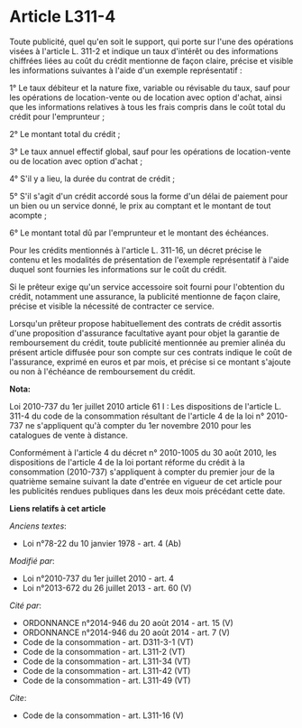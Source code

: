 # Article L311-4

Toute publicité, quel qu'en soit le support, qui porte sur l'une des opérations visées à l'article L. 311-2 et indique un
taux d'intérêt ou des informations chiffrées liées au coût du crédit mentionne de façon claire, précise et visible les
informations suivantes à l'aide d'un exemple représentatif : 

1° Le taux débiteur et la nature fixe, variable ou révisable du taux, sauf pour les opérations de location-vente ou de
location avec option d'achat, ainsi que les informations relatives à tous les frais compris dans le coût total du crédit pour
l'emprunteur ; 

2° Le montant total du crédit ; 

3° Le taux annuel effectif global, sauf pour les opérations de location-vente ou de location avec option d'achat ; 

4° S'il y a lieu, la durée du contrat de crédit ; 

5° S'il s'agit d'un crédit accordé sous la forme d'un délai de paiement pour un bien ou un service donné, le prix au comptant
et le montant de tout acompte ; 

6° Le montant total dû par l'emprunteur et le montant des échéances. 

Pour les crédits mentionnés à l'article L. 311-16, un décret précise le contenu et les modalités de présentation de l'exemple
représentatif à l'aide duquel sont fournies les informations sur le coût du crédit. 

Si le prêteur exige qu'un service accessoire soit fourni pour l'obtention du crédit, notamment une assurance, la publicité
mentionne de façon claire, précise et visible la nécessité de contracter ce service. 

Lorsqu'un prêteur propose habituellement des contrats de crédit assortis d'une proposition d'assurance facultative ayant pour
objet la garantie de remboursement du crédit, toute publicité mentionnée au premier alinéa du présent article diffusée pour
son compte sur ces contrats indique le coût de l'assurance, exprimé en euros et par mois, et précise si ce montant s'ajoute
ou non à l'échéance de remboursement du crédit.

**Nota:**

Loi 2010-737 du 1er juillet 2010 article 61 I : Les dispositions de l'article L. 311-4 du code de la consommation résultant
de l'article 4 de la loi n° 2010-737 ne s'appliquent qu'à compter du 1er novembre 2010 pour les catalogues de vente à
distance.

Conformément à l'article 4 du décret n° 2010-1005 du 30 août 2010, les dispositions de l'article 4 de la loi portant réforme
du crédit à la consommation (2010-737) s'appliquent à compter du premier jour de la quatrième semaine suivant la date
d'entrée en vigueur de cet article pour les publicités rendues publiques dans les deux mois précédant cette date.

**Liens relatifs à cet article**

_Anciens textes_:

  - Loi n°78-22 du 10 janvier 1978 - art. 4 (Ab)

_Modifié par_:

  - Loi n°2010-737 du 1er juillet 2010 - art. 4
  - Loi n°2013-672 du 26 juillet 2013 - art. 60 (V)

_Cité par_:

  - ORDONNANCE n°2014-946 du 20 août 2014 - art. 15 (V)
  - ORDONNANCE n°2014-946 du 20 août 2014 - art. 7 (V)
  - Code de la consommation - art. D311-3-1 (VT)
  - Code de la consommation - art. L311-2 (VT)
  - Code de la consommation - art. L311-34 (VT)
  - Code de la consommation - art. L311-42 (VT)
  - Code de la consommation - art. L311-49 (VT)

_Cite_:

  - Code de la consommation - art. L311-16 (V)
